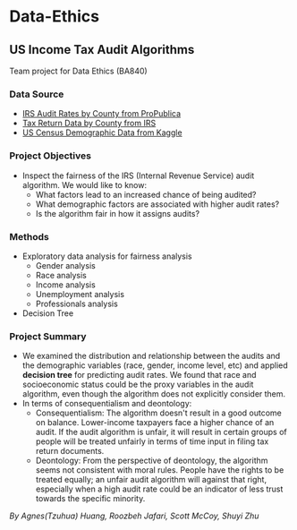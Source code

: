 # Data-Ethics
## US Income Tax Audit Algorithms
Team project for Data Ethics (BA840)

### Data Source
- [IRS Audit Rates by County from ProPublica](https://www.propublica.org/datastore/dataset/irs-audit-rates-by-county)
- [Tax Return Data by County from IRS](https://www.irs.gov/statistics/soi-tax-stats-county-data)
- [US Census Demographic Data from Kaggle](https://www.kaggle.com/muonneutrino/us-census-demographic-data)

### Project Objectives
- Inspect the fairness of the IRS (Internal Revenue Service) audit algorithm. We would like to know:
  - What factors lead to an increased chance of being audited?
  - What demographic factors are associated with higher audit rates?
  - Is the algorithm fair in how it assigns audits? 

### Methods
- Exploratory data analysis for fairness analysis
  - Gender analysis
  - Race analysis
  - Income analysis
  - Unemployment analysis 
  - Professionals analysis
- Decision Tree

### Project Summary
- We examined the distribution and relationship between the audits and the demographic variables (race, gender, income level, etc) and applied **decision tree** for predicting audit rates. We found that race and socioeconomic status could be the proxy variables in the audit algorithm, even though the algorithm does not explicitly consider them. 
- In terms of consequentialism and deontology:
  - Consequentialism:
    The algorithm doesn't result in a good outcome on balance. Lower-income taxpayers face a higher chance of an audit. If the audit algorithm is unfair, it will result in certain groups of people will be treated unfairly in terms of time input in filing tax return documents.
  - Deontology:
    From the perspective of deontology, the algorithm seems not consistent with moral rules. People have the rights to be treated equally; an unfair audit algorithm will against that right, especially when a high audit rate could be an indicator of less trust towards the specific minority.

*By Agnes(Tzuhua) Huang, Roozbeh Jafari, Scott McCoy, Shuyi Zhu*
